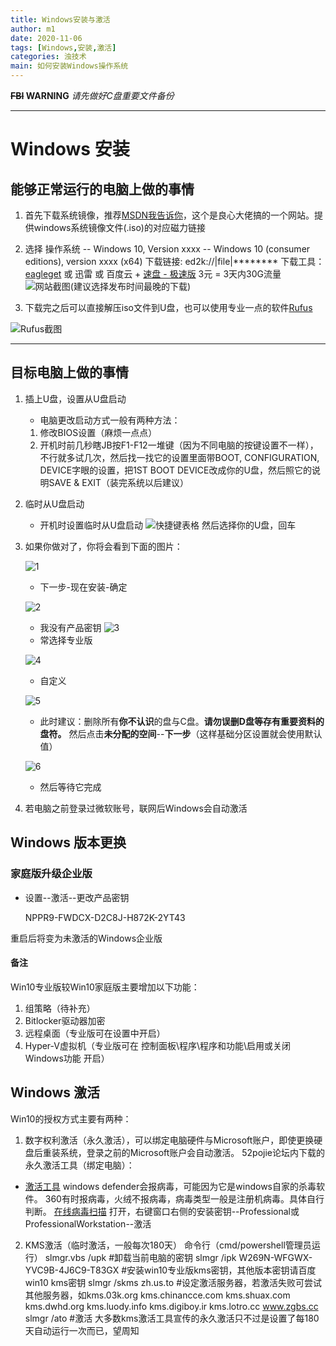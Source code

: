 ```yaml
---
title: Windows安装与激活
author: m1
date: 2020-11-06
tags: [Windows,安装,激活]
categories: 浊技术
main: 如何安装Windows操作系统
---
```


**~~FBI~~ WARNING**
*请先做好C盘重要文件备份*

***

# Windows 安装

## 能够正常运行的电脑上做的事情

1. 首先下载系统镜像，推荐[MSDN我告诉你](https://msdn.itellyou.cn/)，这个是良心大佬搞的一个网站。提供windows系统镜像文件(.iso)的对应磁力链接

2. 选择 操作系统 -- Windows 10, Version xxxx -- Windows 10 (consumer editions), version xxxx (x64)
下载链接: ed2k://|file|********
下载工具：[eagleget](http://www.eagleget.com/cn/) 或 迅雷 或 百度云 + [速盘 - 极速版](http://www.supanx.com) 3元 = 3天内30G流量
![网站截图](01.png)(建议选择发布时间最晚的下载)

3. 下载完之后可以直接解压iso文件到U盘，也可以使用专业一点的软件[Rufus](http://rufus.ie)

![Rufus截图](02.png)

***

## 目标电脑上做的事情

1. 插上U盘，设置从U盘启动
    * 电脑更改启动方式一般有两种方法：
    1. 修改BIOS设置（麻烦一点点）
    2. 开机时前几秒瞎JB按F1-F12一堆键（因为不同电脑的按键设置不一样），不行就多试几次，然后找一找它的设置里面带BOOT, CONFIGURATION, DEVICE字眼的设置，把1ST BOOT DEVICE改成你的U盘，然后照它的说明SAVE & EXIT（装完系统以后建议）

2. 临时从U盘启动
    * 开机时设置临时从U盘启动
    ![快捷键表格](03.png)
    然后选择你的U盘，回车

3. 如果你做对了，你将会看到下面的图片：

    ![1](i1.png)
    * 下一步-现在安装-确定

    ![2](i2.png)

    * 我没有产品密钥
    ![3](i3.png)
    * 常选择专业版

    ![4](i4.png)
    * 自定义

    ![5](i5.png)
    * 此时建议：删除所有**你不认识**的盘与C盘。**请勿误删D盘等存有重要资料的盘符。**
    然后点击**未分配的空间**--**下一步**（这样基础分区设置就会使用默认值）

    ![6](i6.png)
    * 然后等待它完成

4. 若电脑之前登录过微软账号，联网后Windows会自动激活

## Windows 版本更换

### 家庭版升级企业版

* 设置--激活--更改产品密钥

	NPPR9-FWDCX-D2C8J-H872K-2YT43

重启后将变为未激活的Windows企业版

#### 备注

Win10专业版较Win10家庭版主要增加以下功能：

1. 组策略（待补充）
2. Bitlocker驱动器加密
3. 远程桌面（专业版可在设置中开启）
4. Hyper-V虚拟机（专业版可在 控制面板\程序\程序和功能\启用或关闭Windows功能 开启）

## Windows 激活

Win10的授权方式主要有两种：

1. 数字权利激活（永久激活），可以绑定电脑硬件与Microsoft账户，即使更换硬盘后重装系统，登录之前的Microsoft账户会自动激活。
52pojie论坛内下载的永久激活工具（绑定电脑）：
* [激活工具](DigitalLicense.exe)
windows defender会报病毒，可能因为它是windows自家的杀毒软件。
360有时报病毒，火绒不报病毒，病毒类型一般是注册机病毒。具体自行判断。
[在线病毒扫描](https://r.virscan.org/language/zh-cn/report/284af5a1d964e904c2a883cb6d09da06)
打开，右键窗口右侧的安装密钥--Professional或ProfessionalWorkstation--激活

2. KMS激活（临时激活，一般每次180天）
命令行（cmd/powershell管理员运行）
slmgr.vbs /upk #卸载当前电脑的密钥
slmgr /ipk W269N-WFGWX-YVC9B-4J6C9-T83GX #安装win10专业版kms密钥，其他版本密钥请百度 win10 kms密钥
slmgr /skms zh.us.to #设定激活服务器，若激活失败可尝试其他服务器，如kms.03k.org kms.chinancce.com kms.shuax.com kms.dwhd.org kms.luody.info kms.digiboy.ir kms.lotro.cc www.zgbs.cc
slmgr /ato #激活
大多数kms激活工具宣传的永久激活只不过是设置了每180天自动运行一次而已，望周知
